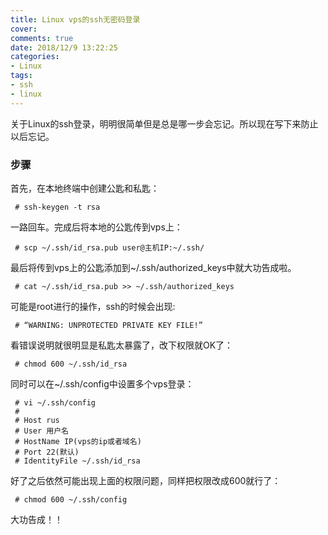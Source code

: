 ```yaml
---
title: Linux vps的ssh无密码登录
cover: 
comments: true
date: 2018/12/9 13:22:25
categories:
- Linux
tags:
- ssh
- linux
---
```


关于Linux的ssh登录，明明很简单但是总是哪一步会忘记。所以现在写下来防止以后忘记。
<!-- more -->

### 步骤

首先，在本地终端中创建公匙和私匙：
``` console
 # ssh-keygen -t rsa
```

一路回车。完成后将本地的公匙传到vps上：
``` console
 # scp ~/.ssh/id_rsa.pub user@主机IP:~/.ssh/
```
最后将传到vps上的公匙添加到~/.ssh/authorized_keys中就大功告成啦。
``` console
 # cat ~/.ssh/id_rsa.pub >> ~/.ssh/authorized_keys 
```
可能是root进行的操作，ssh的时候会出现:
``` console
 # “WARNING: UNPROTECTED PRIVATE KEY FILE!”
```
看错误说明就很明显是私匙太暴露了，改下权限就OK了：
``` console
 # chmod 600 ~/.ssh/id_rsa
```
同时可以在~/.ssh/config中设置多个vps登录：
``` console
 # vi ~/.ssh/config
 # 
 # Host rus
 # User 用户名
 # HostName IP(vps的ip或者域名)
 # Port 22(默认)
 # IdentityFile ~/.ssh/id_rsa

```
好了之后依然可能出现上面的权限问题，同样把权限改成600就行了：
``` console
 # chmod 600 ~/.ssh/config
```

大功告成！！
